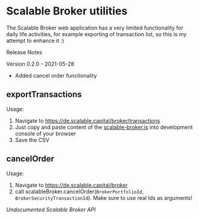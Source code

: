 # Scalable Broker utilities

The Scalable Broker web application has a very limited functionality for daily life activities, for example exporting of transaction list,
so this is my attempt to enhance it :)

Release Notes

Version 0.2.0 - 2021-05-28

+ Added cancel order functionality


## exportTransactions

Usage:
1. Navigate to https://de.scalable.capital/broker/transactions
2. Just copy and paste content of the [scalable-broker.js](src/scalable-broker.js) into development console of your browser
3. Save the CSV    

## cancelOrder

Usage:
1. Navigate to https://de.scalable.capital/broker
2. call scalableBroker.cancelOrder(`BrokerPortfolioId`, `BrokerSecurityTransactionId`). Make sure to use real Ids as arguments!
   
*Undocumented Scalable Broker API*
